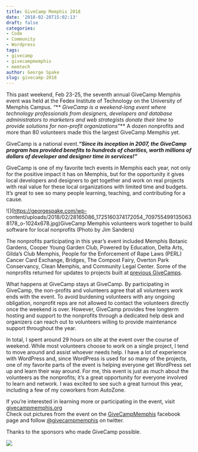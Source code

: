 ```yaml
---
title: GiveCamp Memphis 2018
date: '2018-02-28T15:02:13'
draft: false
categories:
- Code
- Community
- Wordpress
tags:
- givecamp
- givecampmemphis
- memtech
author: George Spake
slug: givecamp-2018
---
```


This past weekend, Feb 23-25, the seventh annual GiveCamp Memphis event was
held at the Fedex Institute of Technology on the University of Memphis Campus.
“** _GiveCamp is a weekend-long event where technology professionals from
designers, developers and database administrators to marketers and web
strategists donate their time to provide solutions for non-profit
organizations”_** A dozen nonprofits and more than 80 volunteers made this the
largest GiveCamp Memphis yet.

GiveCamp is a national event.**_“Since its inception in 2007, the GiveCamp
program has provided benefits to hundreds of charities, worth millions of
dollars of developer and designer time in services!”_**

GiveCamp is one of my favorite tech events in Memphis each year, not only for
the positive impact it has on Memphis, but for the opportunity it gives local
developers and designers to get together and work on real projects with real
value for these local organizations with limited time and budgets. It’s great
to see so many people learning, teaching, and contributing for a cause.

![](https://georgespake.com/wp-
content/uploads/2018/02/28165086_1725160374172054_7097554991350638178_o-1024x678.jpg)GiveCamp
Memphis volunteers work together to build software for local nonprofits (Photo
by Jim Sanders)

The nonprofits participating in this year’s event included Memphis Botanic
Gardens, Cooper Young Garden Club, Powered by Education, Delta Arts, Gilda’s
Club Memphis, People for the Enforcement of Rape Laws (PERL) Cancer Card
Exchange, Bridges, The Compost Fairy, Overton Park Conservancy, Clean Memphis,
and Community Legal Center. Some of the nonprofits returned for updates to
projects built at [previous
GiveCamps](https://georgespake.com/blog/givecamp-2017/).

What happens at GiveCamp stays at GiveCamp. By participating in GiveCamp, the
non-profits and volunteers agree that all volunteers work ends with the event.
To avoid burdening volunteers with any ongoing obligation, nonprofit reps are
not allowed to contact the volunteers directly once the weekend is over.
However, GiveCamp provides free longterm hosting and support to the nonprofits
through a dedicated help desk and organizers can reach out to volunteers
willing to provide maintenance support throughout the year.

In total, I spent around 29 hours on site at the event over the course of
weekend. While most volunteers choose to work on a single project, I tend to
move around and assist whoever needs help. I have a lot of experience with
WordPress and, since WordPress is used for so many of the projects, one of my
favorite parts of the event is helping everyone get WordPress set up and learn
their way around. For me, this event is just as much about the volunteers as
the nonprofits; it’s a great opportunity for everyone involved to learn and
network. I was excited to see such a great turnout this year, including a few
of my coworkers from AutoZone.

If you’re interested in learning more or participating in the event, visit
[givecampmemphis.org](http://www.givecampmemphis.org/)  
Check out pictures from the event on the
[GiveCampMemphis](https://www.facebook.com/GiveCampMemphis/) facebook page and
follow [@givecampmemphis](https://twitter.com/givecampmemphis) on twitter.

Thanks to the sponsors who made GiveCamp possible.

![](https://georgespake.com/wp-content/uploads/2018/02/givecamp-sponsors.png)
